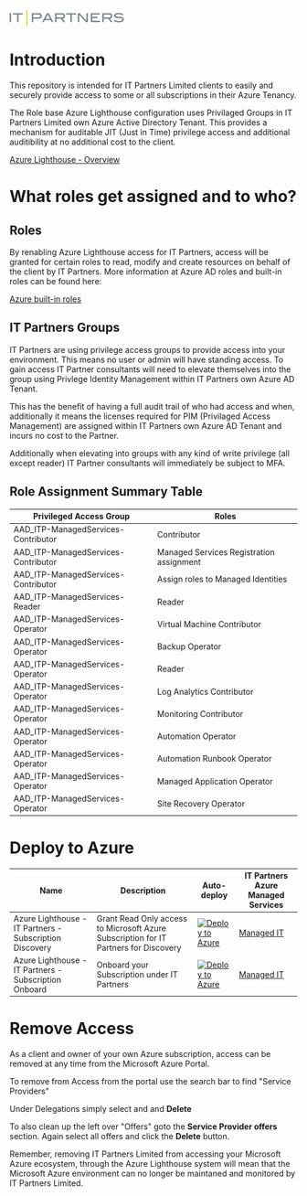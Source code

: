 ![IT Partners Limited Logo](IT_Partners_Logo.png)

# Introduction

This repository is intended for IT Partners Limited clients to easily and securely provide access to some or all subscriptions in their Azure Tenancy.

The Role base Azure Lighthouse configuration uses Privilaged Groups in IT Partners Limited own Azure Active Directory Tenant.
This provides a mechanism for auditable JIT (Just in Time) privilege access and additional auditibility at no additional cost to the client.

[Azure Lighthouse - Overview](https://docs.microsoft.com/en-us/azure/lighthouse/overview?WT.mc_id=AZ-MVP-5004796)

# What roles get assigned and to who?

## Roles

By renabling Azure Lighthouse access for IT Partners, access will be granted for certain roles to read, modify and create resources on behalf of the client by IT Partners.
More information at Azure AD roles and built-in roles can be found here:

[Azure built-in roles](https://docs.microsoft.com/en-us/azure/role-based-access-control/built-in-roles?WT.mc_id=AZ-MVP-5004796)

## IT Partners Groups

IT Partners are using privilege access groups to provide access into your environment. This means no user or admin will have standing access. To gain access IT Partner consultants will need to elevate themselves into the group using Privlege Identity Management within IT Partners own Azure AD Tenant.

This has the benefit of having a full audit trail of who had access and when, additionally it means the licenses required for PIM (Privilaged Access Management) are assigned within IT Partners own Azure AD Tenant and incurs no cost to the Partner.

Additionally when elevating into groups with any kind of write privilege (all except reader) IT Partner consultants will immediately be subject to MFA.

## Role Assignment Summary Table

| **Privileged Access Group**                            | Roles                                    |
| ------------------------------------ | ---------------------------------------- |
| AAD\_ITP-ManagedServices-Contributor | Contributor                              |
| AAD\_ITP-ManagedServices-Contributor | Managed Services Registration assignment |
| AAD\_ITP-ManagedServices-Contributor | Assign roles to Managed Identities       |
| AAD\_ITP-ManagedServices-Reader      | Reader                                   |
| AAD\_ITP-ManagedServices-Operator    | Virtual Machine Contributor              |
| AAD\_ITP-ManagedServices-Operator    | Backup Operator                          |
| AAD\_ITP-ManagedServices-Operator    | Reader                                   |
| AAD\_ITP-ManagedServices-Operator    | Log Analytics Contributor                |
| AAD\_ITP-ManagedServices-Operator    | Monitoring Contributor                   |
| AAD\_ITP-ManagedServices-Operator    | Automation Operator                      |
| AAD\_ITP-ManagedServices-Operator    | Automation Runbook Operator              |
| AAD\_ITP-ManagedServices-Operator    | Managed Application Operator             |
| AAD\_ITP-ManagedServices-Operator    | Site Recovery Operator                   |

# Deploy to Azure

Name | Description   | Auto-deploy   | IT Partners Azure Managed Services |
-----| ------------- |--------------- |-------
| Azure Lighthouse - IT Partners - Subscription Discovery | Grant Read Only access to Microsoft Azure Subscription for IT Partners for Discovery | [![Deploy to Azure](https://aka.ms/deploytoazurebutton)](https://portal.azure.com/#create/Microsoft.Template/uri/https://raw.githubusercontent.com/IT-Partners-NZ/ITP-Azure-Lighthouse/main/Client-AzureDiscovery.json?token=GHSAT0AAAAAABQD2424KGGK6ORRBMOMS74EYPYK4BQ) | [Managed IT](https://www.itpartners.co.nz/managed-it-services/#managed-it)
| Azure Lighthouse - IT Partners - Subscription Onboard |Onboard your Subscription under IT Partners | [![Deploy to Azure](https://aka.ms/deploytoazurebutton)](https://portal.azure.com/#create/Microsoft.Template/uri/https://raw.githubusercontent.com/IT-Partners-NZ/ITP-Azure-Lighthouse/main/Client-AzureOnboard.json?token=GHSAT0AAAAAABQD2424KGGK6ORRBMOMS74EYPYK4BQ) | [Managed IT](https://www.itpartners.co.nz/managed-it-services/#managed-it)

# Remove Access

As a client and owner of your own Azure subscription, access can be removed at any time from the Microsoft Azure Portal. 

To remove from Access from the portal use the search bar to find "Service Providers"

Under Delegations simply select and and **Delete**

To also clean up the left over "Offers" goto the **Service Provider offers** section. Again select all offers and click the **Delete** button.

Remember, removing IT Partners Limited from accessing your Microsoft Azure ecosystem, through the Azure Lighthouse system will mean that the Microsoft Azure environment can no longer be maintaned and monitored by IT Partners Limited.
